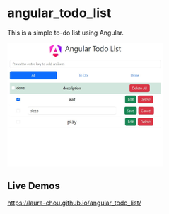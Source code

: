 # angular_todo_list
This is a simple to-do list using Angular.

<img src="todo-list.jpg" width = "70%" alt="todo-list picture"/>

## Live Demos
https://laura-chou.github.io/angular_todo_list/